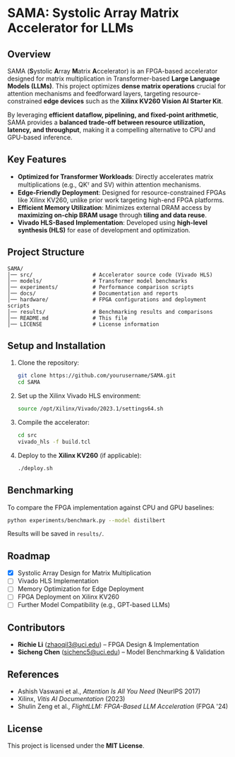 # SAMA: Systolic Array Matrix Accelerator for LLMs

## Overview
SAMA (**S**ystolic **A**rray **M**atrix **A**ccelerator) is an FPGA-based accelerator designed for matrix multiplication in Transformer-based **Large Language Models (LLMs)**. This project optimizes **dense matrix operations** crucial for attention mechanisms and feedforward layers, targeting resource-constrained **edge devices** such as the **Xilinx KV260 Vision AI Starter Kit**.

By leveraging **efficient dataflow, pipelining, and fixed-point arithmetic**, SAMA provides a **balanced trade-off between resource utilization, latency, and throughput**, making it a compelling alternative to CPU and GPU-based inference.

## Key Features
- **Optimized for Transformer Workloads**: Directly accelerates matrix multiplications (e.g., QKᵀ and SV) within attention mechanisms.
- **Edge-Friendly Deployment**: Designed for resource-constrained FPGAs like Xilinx KV260, unlike prior work targeting high-end FPGA platforms.
- **Efficient Memory Utilization**: Minimizes external DRAM access by **maximizing on-chip BRAM usage** through **tiling and data reuse**.
- **Vivado HLS-Based Implementation**: Developed using **high-level synthesis (HLS)** for ease of development and optimization.

## Project Structure
```
SAMA/
│── src/                   # Accelerator source code (Vivado HLS)
│── models/                # Transformer model benchmarks
│── experiments/           # Performance comparison scripts
│── docs/                  # Documentation and reports
│── hardware/              # FPGA configurations and deployment scripts
│── results/               # Benchmarking results and comparisons
│── README.md              # This file
│── LICENSE                # License information
```

## Setup and Installation
1. Clone the repository:
   ```sh
   git clone https://github.com/yourusername/SAMA.git
   cd SAMA
   ```
2. Set up the Xilinx Vivado HLS environment:
   ```sh
   source /opt/Xilinx/Vivado/2023.1/settings64.sh
   ```
3. Compile the accelerator:
   ```sh
   cd src
   vivado_hls -f build.tcl
   ```
4. Deploy to the **Xilinx KV260** (if applicable):
   ```sh
   ./deploy.sh
   ```

## Benchmarking
To compare the FPGA implementation against CPU and GPU baselines:
```sh
python experiments/benchmark.py --model distilbert
```
Results will be saved in `results/`.

## Roadmap
- [x] Systolic Array Design for Matrix Multiplication
- [ ] Vivado HLS Implementation
- [ ] Memory Optimization for Edge Deployment
- [ ] FPGA Deployment on Xilinx KV260
- [ ] Further Model Compatibility (e.g., GPT-based LLMs)

## Contributors
- **Richie Li** ([zhaoqil3@uci.edu](mailto:zhaoqil3@uci.edu)) – FPGA Design & Implementation
- **Sicheng Chen** ([sichenc5@uci.edu](mailto:sichenc5@uci.edu)) – Model Benchmarking & Validation

## References
- Ashish Vaswani et al., *Attention Is All You Need* (NeurIPS 2017)
- Xilinx, *Vitis AI Documentation* (2023)
- Shulin Zeng et al., *FlightLLM: FPGA-Based LLM Acceleration* (FPGA '24)

## License
This project is licensed under the **MIT License**.
